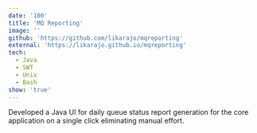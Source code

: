 ```yaml
---
date: '100'
title: 'MQ Reporting'
image: ''
github: 'https://github.com/likarajo/mqreporting'
external: 'https://likarajo.github.io/mqreporting'
tech:
  - Java
  - SWT
  - Unix
  - Bash
show: 'true'
---
```


Developed a Java UI for daily queue status report generation for the core application on a single click eliminating manual effort.
